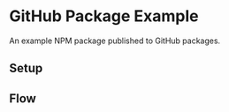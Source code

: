 # GitHub Package Example

An example NPM package published to GitHub packages.

## Setup



## Flow

